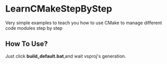 # LearnCMakeStepByStep
Very simple examples to teach you how to use CMake to manage different code modules step by step

## How To Use?
Just click **build_default.bat**,and wait vsproj's generation.
